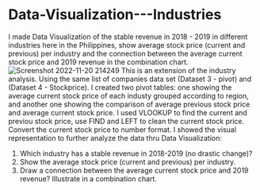 # Data-Visualization---Industries
I made Data Visualization of the stable revenue in 2018 - 2019 in different industries here in the Philippines, show average stock price (current and previous) per industry and the connection between the average current stock price and 2019 revenue in the combination chart.
![Screenshot 2022-11-20 214249](https://user-images.githubusercontent.com/118483157/202974256-0860d6dd-fd83-4bdc-b76f-851c91c00504.png)
This is an extension of the industry analysis. Using the same list of companies data set (Dataset 3 - pivot) and (Dataset 4 - Stockprice).
I created two pivot tables: one showing the average current stock price of each industy grouped according to region, and another one showing the comparison of average previous stock price and average current stock price.
I used VLOOKUP to find the current and previou stock price, use FIND and LEFT to clean the current stock price. Convert the current stock price to number format.
I showed the visual representation to further analyze the data thru Data Visualization:
1) Which industry has a stable revenue in 2018-2019 (no drastic change)?
2) Show the average stock price (current and previous) per industry.
3) Draw a connection between the average current stock price and 2019 revenue? Illustrate in a combination chart.
